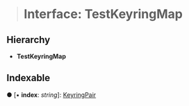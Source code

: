 > # Interface: TestKeyringMap

## Hierarchy

* **TestKeyringMap**

## Indexable

● \[▪ **index**: *string*\]: [KeyringPair](_types_.keyringpair.md)